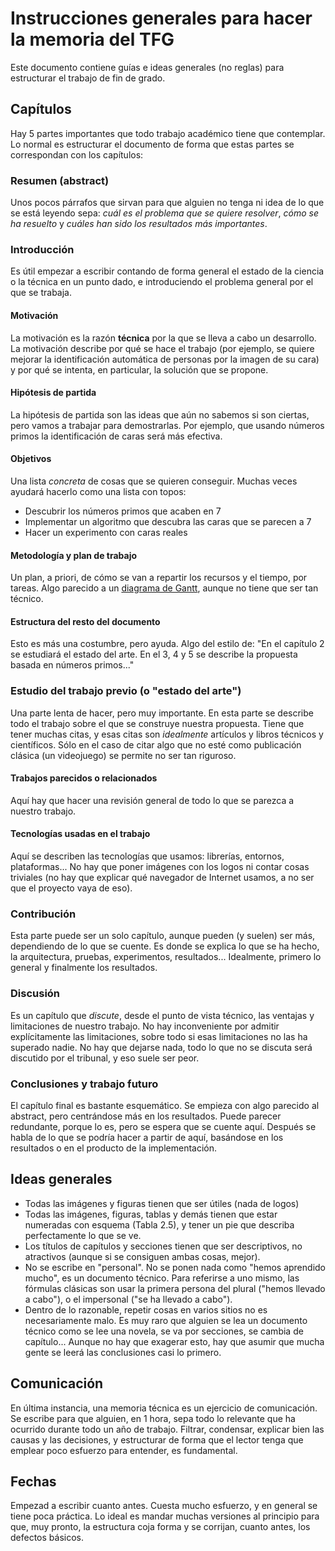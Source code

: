 # Instrucciones generales para hacer la memoria del TFG

Este documento contiene guías e ideas generales (no reglas) para estructurar el trabajo de fin de grado.

## Capítulos

Hay 5 partes importantes que todo trabajo académico tiene que contemplar. Lo normal es estructurar el documento de forma que estas partes se correspondan con los capítulos:

### Resumen (abstract)

Unos pocos párrafos que sirvan para que alguien no tenga ni idea de lo que se está leyendo sepa: *cuál es el problema que se quiere resolver*, *cómo se ha resuelto* y *cuáles han sido los resultados más importantes*.

### Introducción

Es útil empezar a escribir contando de forma general el estado de la ciencia o la técnica en un punto dado, e introduciendo el problema general por el que se trabaja.

#### Motivación

La motivación es la razón **técnica** por la que se lleva a cabo un desarrollo. La motivación describe por qué se hace el trabajo (por ejemplo, se quiere mejorar la identificación automática de personas por la imagen de su cara) y por qué se intenta, en particular, la solución que se propone.

#### Hipótesis de partida

La hipótesis de partida son las ideas que aún no sabemos si son ciertas, pero vamos a trabajar para demostrarlas. Por ejemplo, que usando números primos la identificación de caras será más efectiva.

#### Objetivos

Una lista *concreta* de cosas que se quieren conseguir. Muchas veces ayudará hacerlo como una lista con topos:

- Descubrir los números primos que acaben en 7
- Implementar un algoritmo que descubra las caras que se parecen a 7
- Hacer un experimento con caras reales

#### Metodología y plan de trabajo

Un plan, a priori, de cómo se van a repartir los recursos y el tiempo, por tareas. Algo parecido a un [diagrama de Gantt](https://es.wikipedia.org/wiki/Diagrama_de_Gantt), aunque no tiene que ser tan técnico.

#### Estructura del resto del documento

Esto es más una costumbre, pero ayuda. Algo del estilo de: "En el capítulo 2 se estudiará el estado del arte. En el 3, 4 y 5 se describe la propuesta basada en números primos..."

### Estudio del trabajo previo (o "estado del arte")

Una parte lenta de hacer, pero muy importante. En esta parte se describe todo el trabajo sobre el que se construye nuestra propuesta. Tiene que tener muchas citas, y esas citas son *idealmente* artículos y libros técnicos y científicos. Sólo en el caso de citar algo que no esté como publicación clásica (un videojuego) se permite no ser tan riguroso.

#### Trabajos parecidos o relacionados

Aquí hay que hacer una revisión general de todo lo que se parezca a nuestro trabajo. 

#### Tecnologías usadas en el trabajo

Aquí se describen las tecnologías que usamos: librerías, entornos, plataformas... No hay que poner imágenes con los logos ni contar cosas triviales (no hay que explicar qué navegador de Internet usamos, a no ser que el proyecto vaya de eso).

### Contribución

Esta parte puede ser un solo capítulo, aunque pueden (y suelen) ser más, dependiendo de lo que se cuente. Es donde se explica lo que se ha hecho, la arquitectura, pruebas, experimentos, resultados... Idealmente, primero lo general y finalmente los resultados.

### Discusión

Es un capítulo que *discute*, desde el punto de vista técnico, las ventajas y limitaciones de nuestro trabajo. No hay inconveniente por admitir explícitamente las limitaciones, sobre todo si esas limitaciones no las ha superado nadie. No hay que dejarse nada, todo lo que no se discuta será discutido por el tribunal, y eso suele ser peor.

### Conclusiones y trabajo futuro

El capítulo final es bastante esquemático. Se empieza con algo parecido al abstract, pero centrándose más en los resultados. Puede parecer redundante, porque lo es, pero se espera que se cuente aquí. Después se habla de lo que se podría hacer a partir de aquí, basándose en los resultados o en el producto de la implementación.

## Ideas generales

- Todas las imágenes y figuras tienen que ser útiles (nada de logos)
- Todas las imágenes, figuras, tablas y demás tienen que estar numeradas con esquema (Tabla 2.5), y tener un pie que describa perfectamente lo que se ve.
- Los títulos de capítulos y secciones tienen que ser descriptivos, no atractivos (aunque si se consiguen ambas cosas, mejor).
- No se escribe en "personal". No se ponen nada como "hemos aprendido mucho", es un documento técnico. Para referirse a uno mismo, las fórmulas clásicas son usar la primera persona del plural ("hemos llevado a cabo"), o el impersonal ("se ha llevado a cabo").
- Dentro de lo razonable, repetir cosas en varios sitios no es necesariamente malo. Es muy raro que alguien se lea un documento técnico como se lee una novela, se va por secciones, se cambia de capítulo... Aunque no hay que exagerar esto, hay que asumir que mucha gente se leerá las conclusiones casi lo primero.

## Comunicación

En última instancia, una memoria técnica es un ejercicio de comunicación. Se escribe para que alguien, en 1 hora, sepa todo lo relevante que ha ocurrido durante todo un año de trabajo. Filtrar, condensar, explicar bien las causas y las decisiones, y estructurar de forma que el lector tenga que emplear poco esfuerzo para entender, es fundamental.

## Fechas

Empezad a escribir cuanto antes. Cuesta mucho esfuerzo, y en general se tiene poca práctica. Lo ideal es mandar muchas versiones al principio para que, muy pronto, la estructura coja forma y se corrijan, cuanto antes, los defectos básicos.